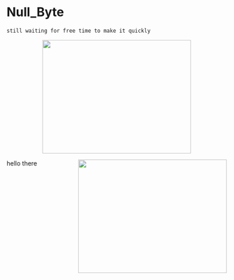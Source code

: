 # Null_Byte
```
still waiting for free time to make it quickly
```
<p align="center">
  <img src="https://rajoul.github.io/Image/Null_Byte/nullbyte.png" width="340" height="260">
</p>
hello there
<img align="right" src="https://rajoul.github.io/Image/Null_Byte/get_root.png" width="340" height="260">
